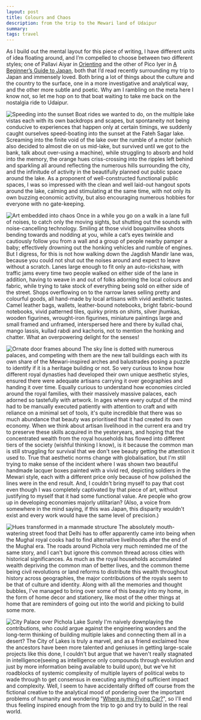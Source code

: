 ```yaml
---
layout: post
title: Colours and Chaos
description: from the trip to the Mewari land of Udaipur
summary:
tags: travel
---
```


As I build out the mental layout for this piece of writing, I have different units of idea floating around, and I’m compelled to choose between two different styles; one of Pallavi Aiyar in [Orienting](https://www.goodreads.com/book/show/58816402-orienting) and the other of Pico Iyer in [A Beginner’s Guide to Japan](https://www.goodreads.com/book/show/42983446-a-beginner-s-guide-to-japan), both that I’d read recently surrounding my trip to Japan and immensely loved. Both bring a lot of things about the culture and the country to the surface, one in a more investigative and analytical way, and the other more subtle and poetic. Why am I rambling on the meta here I know not, so let me hop on to that boat waiting to take me back on the nostalgia ride to Udaipur.

![Speeding into the sunset](https://fluid.anbuu.in/assets/images/udaipur_boat.jpg)
Boat rides we wanted to do, on the multiple lake vistas each with its own backdrops and scapes, but spontaneity not being conducive to experiences that happen only at certain timings, we suddenly caught ourselves speed-boating into the sunset at the Fateh Sagar lake. Screaming into the finite void of the lake over the rumble of a motor (which also decided to almost die on us mid-lake, but survived until we got to the bank, talk about over-using a machine), while struggling to absorb and hold into the memory, the orange hues criss-crossing into the ripples left behind and sparkling all around reflecting the numerous hills surrounding the city, and the infinitude of activity in the beautifully planned out public space around the lake. As a proponent of well-constructed functional public spaces, I was so impressed with the clean and well laid-out hangout spots around the lake, calming and stimulating at the same time, with not only its own buzzing economic activity, but also encouraging numerous hobbies for everyone with no gate-keeping. 

![Art embedded into chaos](https://fluid.anbuu.in/assets/images/udaipur_road.jpg)
Once in a while you go on a walk in a lane full of noises, to catch only the moving sights, but shutting out the sounds with noise-cancelling technology. Smiling at those vivid bougainvillea shoots bending towards and nodding at you, while a cat’s eyes twinkle and cautiously follow you from a wall and a group of people nearby pamper a baby; effectively drowning out the honking vehicles and rumble of engines. But I digress, for this is not how walking down the Jagdish Mandir lane was, because you could not shut out the noises around and expect to leave without a scratch. Lanes large enough to fit only an auto-rickshaw, with traffic jams every time two people walked on either side of the lane in addition, having to weave in and out of folks adorning the local colours and fabric, while trying to take stock of everything being sold on either side of the street. Shops overflowing on to the narrow lanes selling pretty and colourful goods, all hand-made by local artisans with vivid aesthetic tastes. Camel leather bags, wallets, leather-bound notebooks, bright fabric-bound notebooks, vivid patterned tiles, quirky prints on shirts, silver jhumkas, wooden figurines, wrought-iron figurines, miniature paintings large and small framed and unframed, interspersed here and there by kullad chai, mango lassis, kullad rabdi and kachoris, not to mention the honking and chatter. What an overpowering delight for the senses!

![Ornate door frames abound](https://fluid.anbuu.in/assets/images/udaipur_door.jpg)
The sky line is dotted with numerous palaces, and competing with them are the new tall buildings each with its own share of the Mewari-inspired arches and balustrades posing a puzzle to identify if it is a heritage building or not. So very curious to know how different royal dynasties had developed their own unique aesthetic styles, ensured there were adequate artisans carrying it over geographies and handing it over time. Equally curious to understand how economies circled around the royal families, with their massively massive palaces, each adorned so tastefully with artwork. In ages where every output of the mind had to be manually executed patiently with attention to craft and with reliance on a minimal set of tools, it's quite incredible that there was so much abundance that beauty was prioritised that it had created its own economy. When we think about artisan livelihood in the current era and try to preserve these skills acquired in the yesteryears, and hoping that the concentrated wealth from the royal households has flowed into different tiers of the society (wishful thinking I know), is it because the common man is still struggling for survival that we don't see beauty getting the attention it used to. True that aesthetic norms change with globalisation, but I'm still trying to make sense of the incident where I was shown two beautiful handmade lacquer boxes painted with a vivid red, depicting soldiers in the Mewari style, each with a different price only because of how polished the lines were in the end result. And, I couldn't bring myself to pay that cost even though I was completely captivated by that piece of art, without justifying to myself that it had some functional value. Are people who grow up in developing economies majorly utilitarian? (Also, a voice from somewhere in the mind saying, if this was Japan, this disparity wouldn't exist and every work would have the same level of precision.)

![Hues transformed in a manmade structure](https://fluid.anbuu.in/assets/images/udaipur_pillar.jpg)
The absolutely mouth-watering street food that Delhi has to offer apparently came into being when the Mughal royal cooks had to find alternative livelihoods after the end of the Mughal era. The roads around Pichola very much reminded me of the same story, and I can't but ignore this common thread across cities with historical significances. As much as the royal households accumulated wealth depriving the common man of better lives, and the common theme being civil revolutions or land reforms to distribute this wealth throughout history across geographies, the major contributions of the royals seem to be that of culture and identity. Along with all the memories and thought bubbles, I've managed to bring over some of this beauty into my home, in the form of home decor and stationery, like most of the other things at home that are reminders of going out into the world and picking to build some more.

![City Palace over Pichola Lake](https://fluid.anbuu.in/assets/images/udaipur_lake.jpg)
Surely I'm naively downplaying the contributions, who could argue against the engineering wonders and the long-term thinking of building multiple lakes and connecting them all in a desert? The City of Lakes is truly a marvel, and as a friend exclaimed how the ancestors have been more talented and geniuses in getting large-scale projects like this done, I couldn't but argue that we haven't really stagnated in intelligence(seeing as intelligence only compounds through evolution and just by more information being available to build upon), but we've hit roadblocks of systemic complexity of multiple layers of political webs to wade through to get consensus in executing anything of sufficient impact and complexity. Well, I seem to have accidentally drifted off course from the fictional creative to the analytical mood of pondering over the important problems of humanity and wondering "[Where is my Flying Car?](https://press.stripe.com/where-is-my-flying-car)", so I'll end thus feeling inspired enough from the trip to go and try to build in the real world.